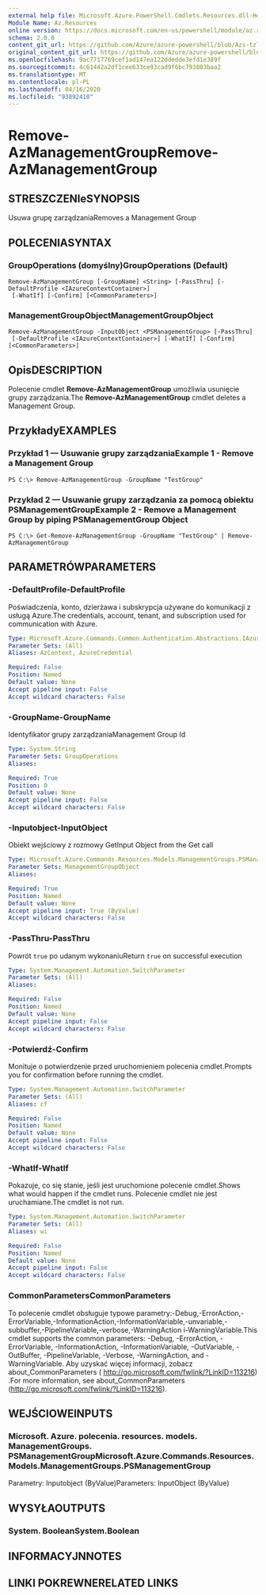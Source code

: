 ```yaml
---
external help file: Microsoft.Azure.PowerShell.Cmdlets.Resources.dll-Help.xml
Module Name: Az.Resources
online version: https://docs.microsoft.com/en-us/powershell/module/az.resources/remove-Azmanagementgroup/
schema: 2.0.0
content_git_url: https://github.com/Azure/azure-powershell/blob/Azs-tzl/src/Resources/Resources/help/Remove-AzManagementGroup.md
original_content_git_url: https://github.com/Azure/azure-powershell/blob/Azs-tzl/src/Resources/Resources/help/Remove-AzManagementGroup.md
ms.openlocfilehash: 9ac7717769cef1ad147ea122ddedde3efd1e389f
ms.sourcegitcommit: 4c61442a2df1cee633ce93cad9f6bc793803baa2
ms.translationtype: MT
ms.contentlocale: pl-PL
ms.lasthandoff: 04/16/2020
ms.locfileid: "93892410"
---
```

# <span data-ttu-id="0dae5-101">Remove-AzManagementGroup</span><span class="sxs-lookup"><span data-stu-id="0dae5-101">Remove-AzManagementGroup</span></span>

## <span data-ttu-id="0dae5-102">STRESZCZENIe</span><span class="sxs-lookup"><span data-stu-id="0dae5-102">SYNOPSIS</span></span>
<span data-ttu-id="0dae5-103">Usuwa grupę zarządzania</span><span class="sxs-lookup"><span data-stu-id="0dae5-103">Removes a Management Group</span></span>

## <span data-ttu-id="0dae5-104">POLECENIA</span><span class="sxs-lookup"><span data-stu-id="0dae5-104">SYNTAX</span></span>

### <span data-ttu-id="0dae5-105">GroupOperations (domyślny)</span><span class="sxs-lookup"><span data-stu-id="0dae5-105">GroupOperations (Default)</span></span>
```
Remove-AzManagementGroup [-GroupName] <String> [-PassThru] [-DefaultProfile <IAzureContextContainer>]
 [-WhatIf] [-Confirm] [<CommonParameters>]
```

### <span data-ttu-id="0dae5-106">ManagementGroupObject</span><span class="sxs-lookup"><span data-stu-id="0dae5-106">ManagementGroupObject</span></span>
```
Remove-AzManagementGroup -InputObject <PSManagementGroup> [-PassThru]
 [-DefaultProfile <IAzureContextContainer>] [-WhatIf] [-Confirm] [<CommonParameters>]
```

## <span data-ttu-id="0dae5-107">Opis</span><span class="sxs-lookup"><span data-stu-id="0dae5-107">DESCRIPTION</span></span>
<span data-ttu-id="0dae5-108">Polecenie cmdlet **Remove-AzManagementGroup** umożliwia usunięcie grupy zarządzania.</span><span class="sxs-lookup"><span data-stu-id="0dae5-108">The **Remove-AzManagementGroup** cmdlet deletes a Management Group.</span></span>

## <span data-ttu-id="0dae5-109">Przykłady</span><span class="sxs-lookup"><span data-stu-id="0dae5-109">EXAMPLES</span></span>

### <span data-ttu-id="0dae5-110">Przykład 1 — Usuwanie grupy zarządzania</span><span class="sxs-lookup"><span data-stu-id="0dae5-110">Example 1 - Remove a Management Group</span></span>
```
PS C:\> Remove-AzManagementGroup -GroupName "TestGroup"
```

### <span data-ttu-id="0dae5-111">Przykład 2 — Usuwanie grupy zarządzania za pomocą obiektu PSManagementGroup</span><span class="sxs-lookup"><span data-stu-id="0dae5-111">Example 2 - Remove a Management Group by piping PSManagementGroup Object</span></span>
```
PS C:\> Get-Remove-AzManagementGroup -GroupName "TestGroup" | Remove-AzManagementGroup
```

## <span data-ttu-id="0dae5-112">PARAMETRÓW</span><span class="sxs-lookup"><span data-stu-id="0dae5-112">PARAMETERS</span></span>

### <span data-ttu-id="0dae5-113">-DefaultProfile</span><span class="sxs-lookup"><span data-stu-id="0dae5-113">-DefaultProfile</span></span>
<span data-ttu-id="0dae5-114">Poświadczenia, konto, dzierżawa i subskrypcja używane do komunikacji z usługą Azure.</span><span class="sxs-lookup"><span data-stu-id="0dae5-114">The credentials, account, tenant, and subscription used for communication with Azure.</span></span>

```yaml
Type: Microsoft.Azure.Commands.Common.Authentication.Abstractions.IAzureContextContainer
Parameter Sets: (All)
Aliases: AzContext, AzureCredential

Required: False
Position: Named
Default value: None
Accept pipeline input: False
Accept wildcard characters: False
```

### <span data-ttu-id="0dae5-115">-GroupName</span><span class="sxs-lookup"><span data-stu-id="0dae5-115">-GroupName</span></span>
<span data-ttu-id="0dae5-116">Identyfikator grupy zarządzania</span><span class="sxs-lookup"><span data-stu-id="0dae5-116">Management Group Id</span></span>

```yaml
Type: System.String
Parameter Sets: GroupOperations
Aliases:

Required: True
Position: 0
Default value: None
Accept pipeline input: False
Accept wildcard characters: False
```

### <span data-ttu-id="0dae5-117">-Inputobject</span><span class="sxs-lookup"><span data-stu-id="0dae5-117">-InputObject</span></span>
<span data-ttu-id="0dae5-118">Obiekt wejściowy z rozmowy Get</span><span class="sxs-lookup"><span data-stu-id="0dae5-118">Input Object from the Get call</span></span>

```yaml
Type: Microsoft.Azure.Commands.Resources.Models.ManagementGroups.PSManagementGroup
Parameter Sets: ManagementGroupObject
Aliases:

Required: True
Position: Named
Default value: None
Accept pipeline input: True (ByValue)
Accept wildcard characters: False
```

### <span data-ttu-id="0dae5-119">-PassThru</span><span class="sxs-lookup"><span data-stu-id="0dae5-119">-PassThru</span></span>
<span data-ttu-id="0dae5-120">Powrót `true` po udanym wykonaniu</span><span class="sxs-lookup"><span data-stu-id="0dae5-120">Return `true` on successful execution</span></span>

```yaml
Type: System.Management.Automation.SwitchParameter
Parameter Sets: (All)
Aliases:

Required: False
Position: Named
Default value: None
Accept pipeline input: False
Accept wildcard characters: False
```

### <span data-ttu-id="0dae5-121">-Potwierdź</span><span class="sxs-lookup"><span data-stu-id="0dae5-121">-Confirm</span></span>
<span data-ttu-id="0dae5-122">Monituje o potwierdzenie przed uruchomieniem polecenia cmdlet.</span><span class="sxs-lookup"><span data-stu-id="0dae5-122">Prompts you for confirmation before running the cmdlet.</span></span>

```yaml
Type: System.Management.Automation.SwitchParameter
Parameter Sets: (All)
Aliases: cf

Required: False
Position: Named
Default value: None
Accept pipeline input: False
Accept wildcard characters: False
```

### <span data-ttu-id="0dae5-123">-WhatIf</span><span class="sxs-lookup"><span data-stu-id="0dae5-123">-WhatIf</span></span>
<span data-ttu-id="0dae5-124">Pokazuje, co się stanie, jeśli jest uruchomione polecenie cmdlet.</span><span class="sxs-lookup"><span data-stu-id="0dae5-124">Shows what would happen if the cmdlet runs.</span></span>
<span data-ttu-id="0dae5-125">Polecenie cmdlet nie jest uruchamiane.</span><span class="sxs-lookup"><span data-stu-id="0dae5-125">The cmdlet is not run.</span></span>

```yaml
Type: System.Management.Automation.SwitchParameter
Parameter Sets: (All)
Aliases: wi

Required: False
Position: Named
Default value: None
Accept pipeline input: False
Accept wildcard characters: False
```

### <span data-ttu-id="0dae5-126">CommonParameters</span><span class="sxs-lookup"><span data-stu-id="0dae5-126">CommonParameters</span></span>
<span data-ttu-id="0dae5-127">To polecenie cmdlet obsługuje typowe parametry:-Debug,-ErrorAction,-ErrorVariable,-InformationAction,-InformationVariable,-unvariable,-subbuffer,-PipelineVariable,-verbose,-WarningAction i-WarningVariable.</span><span class="sxs-lookup"><span data-stu-id="0dae5-127">This cmdlet supports the common parameters: -Debug, -ErrorAction, -ErrorVariable, -InformationAction, -InformationVariable, -OutVariable, -OutBuffer, -PipelineVariable, -Verbose, -WarningAction, and -WarningVariable.</span></span> <span data-ttu-id="0dae5-128">Aby uzyskać więcej informacji, zobacz about_CommonParameters ( http://go.microsoft.com/fwlink/?LinkID=113216) .</span><span class="sxs-lookup"><span data-stu-id="0dae5-128">For more information, see about_CommonParameters (http://go.microsoft.com/fwlink/?LinkID=113216).</span></span>

## <span data-ttu-id="0dae5-129">WEJŚCIOWE</span><span class="sxs-lookup"><span data-stu-id="0dae5-129">INPUTS</span></span>

### <span data-ttu-id="0dae5-130">Microsoft. Azure. polecenia. resources. models. ManagementGroups. PSManagementGroup</span><span class="sxs-lookup"><span data-stu-id="0dae5-130">Microsoft.Azure.Commands.Resources.Models.ManagementGroups.PSManagementGroup</span></span>
<span data-ttu-id="0dae5-131">Parametry: Inputobject (ByValue)</span><span class="sxs-lookup"><span data-stu-id="0dae5-131">Parameters: InputObject (ByValue)</span></span>

## <span data-ttu-id="0dae5-132">WYSYŁA</span><span class="sxs-lookup"><span data-stu-id="0dae5-132">OUTPUTS</span></span>

### <span data-ttu-id="0dae5-133">System. Boolean</span><span class="sxs-lookup"><span data-stu-id="0dae5-133">System.Boolean</span></span>

## <span data-ttu-id="0dae5-134">INFORMACYJN</span><span class="sxs-lookup"><span data-stu-id="0dae5-134">NOTES</span></span>

## <span data-ttu-id="0dae5-135">LINKI POKREWNE</span><span class="sxs-lookup"><span data-stu-id="0dae5-135">RELATED LINKS</span></span>
